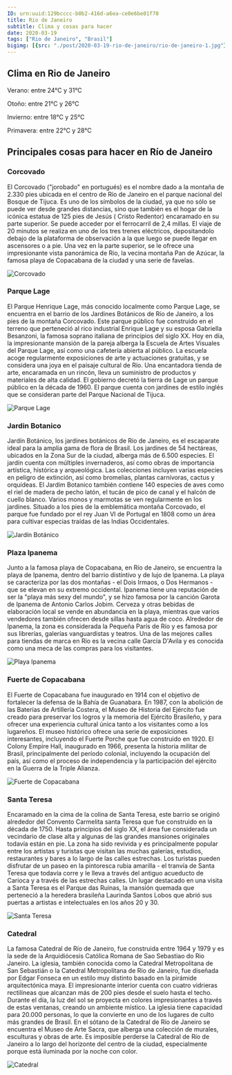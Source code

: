 ```yaml
---
ID: urn:uuid:129bcccc-b0b2-416d-a6ea-ce0e6be01f70
title: Rio de Janeiro
subtitle: Clima y cosas para hacer
date: 2020-03-19
tags: ["Rio de Janeiro", "Brasil"]
bigimg: [{src: "./post/2020-03-19-rio-de-janeiro/rio-de-janeiro-1.jpg"}, {src: "./post/2020-03-19-rio-de-janeiro/rio-de-janeiro-2.jpg"}, {src: "./post/2020-03-19-rio-de-janeiro/rio-de-janeiro-3.jpg"}]
---
```

 
## Clima en Rio de Janeiro
Verano: entre 24°C y 31°C
 
Otoño: entre 21°C y 26°C
 
Invierno: entre 18°C y 25°C
 
Primavera: entre 22°C y 28°C
 
## Principales cosas para hacer en Río de Janeiro
 
### Corcovado
El Corcovado ("jorobado" en portugués)  es el nombre dado a la montaña de 2.330 pies ubicada en el centro de Río de Janeiro en el parque nacional del Bosque de Tijuca. Es uno de los símbolos de la ciudad, ya que no sólo se puede ver desde grandes distancias, sino que también es el hogar de la icónica estatua de 125 pies de Jesús ( Cristo Redentor) encaramado en su parte superior.  Se puede acceder por el ferrocarril de 2,4 millas. El viaje de 20 minutos se realiza en uno de los tres trenes eléctricos, depositandolo debajo de la plataforma de observación a la que luego se puede llegar en ascensores o a pie. Una vez en la parte superior, se le ofrece una impresionante vista panorámica de Río, la vecina montaña Pan de Azúcar, la famosa playa de Copacabana de la ciudad y una serie de favelas.
 
 
![Corcovado](https://images.unsplash.com/photo-1515700281303-5a0a73d9c584?w=640)
 
### Parque Lage
El Parque Henrique Lage, más conocido localmente como Parque Lage, se encuentra en el barrio de los Jardines Botánicos de Río de Janeiro, a los pies de la montaña Corcovado. Este parque público fue construido en el terreno que perteneció al rico industrial Enrique Lage y su esposa Gabriella Besanzoni, la famosa soprano italiana de principios del siglo XX. Hoy en día, la impresionante mansión de la pareja alberga la Escuela de Artes Visuales del Parque Lage, así como una cafetería abierta al público. La escuela acoge regularmente exposiciones de arte y actuaciones gratuitas, y se considera una joya en el paisaje cultural de Río. Una encantadora tienda de arte, encaramada en un rincón, lleva un suministro de productos y materiales de alta calidad. El gobierno decretó la tierra de Lage un parque público en la década de 1960. El parque cuenta con jardines de estilo inglés que se consideran parte del Parque Nacional de Tijuca. 
 
![Parque Lage](https://images.unsplash.com/photo-1584533647308-20a9320c70fe?w=640)
 
### Jardin Botanico
Jardín Botánico, los jardines botánicos de Río de Janeiro, es el escaparate ideal para la amplia gama de flora de Brasil. Los jardines de 54 hectáreas, ubicados en la Zona Sur de la ciudad, alberga más de 6.500 especies. El jardín cuenta con múltiples invernaderos, así como obras de importancia artística, histórica y arqueológica. Las colecciones incluyen varias especies en peligro de extinción, así como bromelias, plantas carnívoras, cactus y orquídeas.  El Jardim Botanico también contiene 140 especies de aves como el riel de madera de pecho latón, el tucán de pico de canal y el halcón de cuello blanco. Varios monos y marmotas se ven regularmente en los jardines.  Situado a los pies de la emblemática montaña Corcovado, el parque fue fundado por el rey Juan VI de Portugal en 1808 como un área para cultivar especias traídas de las Indias Occidentales.  
 
![Jardín Botánico](https://images.unsplash.com/photo-1547212630-6cfbb67519f7?w=640)
 
### Plaza Ipanema
Junto a la famosa playa de Copacabana, en Río de Janeiro, se encuentra la playa de Ipanema, dentro del barrio distintivo y de lujo de Ipanema. La playa se caracteriza por las dos montañas - el Dois Irmaos, o Dos Hermanos - que se elevan en su extremo occidental. Ipanema tiene una reputación de ser la "playa más sexy del mundo", y se hizo famosa por la canción Garota de Ipanema de Antonio Carlos Jobim. Cerveza y otras bebidas de elaboración local se vende en abundancia en la playa, mientras que varios vendedores también ofrecen desde sillas hasta agua de coco. Alrededor de Ipanema, la zona es considerada la Pequeña París de Río y es famosa por sus librerías, galerías vanguardistas y teatros. Una de las mejores calles para tiendas de marca en Río es la vecina calle García D'Avila y es conocida como una meca de las compras para los visitantes. 
 
![Playa Ipanema](https://images.unsplash.com/photo-1539966797022-ead5d7d43db0?w=640)
 
### Fuerte de Copacabana
El Fuerte de Copacabana fue inaugurado en 1914 con el objetivo de fortalecer la defensa de la Bahía de Guanabara. En 1987, con la abolición de las Baterías de Artillería Costera, el Museo de Historia del Ejército fue creado para preservar los logros y la memoria del Ejército Brasileño, y para ofrecer una experiencia cultural única tanto a los visitantes como a los lugareños. El museo histórico ofrece una serie de exposiciones interesantes, incluyendo el Fuerte Porche que fue construido en 1920. El Colony Empire Hall, inaugurado en 1966, presenta la historia militar de Brasil, principalmente del período colonial, incluyendo la ocupación del país, así como el proceso de independencia y la participación del ejército en la Guerra de la Triple Alianza. 
 
 
![Fuerte de Copacabana](https://images.unsplash.com/photo-1576547849475-57662ff255ec?w=640)
 
### Santa Teresa
Encaramado en la cima de la colina de Santa Teresa, este barrio se originó alrededor del Convento Carmelita santa Teresa que fue construido en la década de 1750. Hasta principios del siglo XX, el área fue considerada un vecindario de clase alta y algunas de las grandes mansiones originales todavía están en pie. La zona ha sido revivida y es principalmente popular entre los artistas y turistas que visitan las muchas galerías, estudios, restaurantes y bares a lo largo de las calles estrechas. Los turistas pueden disfrutar de un paseo en la pintoresca rubia amarilla - el tranvía de Santa Teresa que todavía corre y le lleva a través del antiguo acueducto de Carioca y a través de las estrechas calles. Un lugar destacado en una visita a Santa Teresa es el Parque das Ruinas, la mansión quemada que perteneció a la heredera brasileña Laurinda Santos Lobos que abrió sus puertas a artistas e intelectuales en los años 20 y 30.
 
![Santa Teresa](https://images.unsplash.com/photo-1584533644632-7a4162711e8f?w=640)


### Catedral 
 
La famosa Catedral de Río de Janeiro, fue construida entre 1964 y 1979 y es la sede de la Arquidiócesis Católica Romana de Sao Sebastiao do Rio Janeiro.  La iglesia, también conocida como la Catedral Metropolitana de San Sebastián o la Catedral Metropolitana de Río de Janeiro, fue diseñada por Edgar Fonseca en un estilo muy distinto basado en la pirámide arquitectónica maya.  El impresionante interior cuenta con cuatro vidrieras rectilíneas que alcanzan más de 200 pies desde el suelo hasta el techo.  Durante el día, la luz del sol se proyecta en colores impresionantes a través de estas ventanas, creando un ambiente místico. La iglesia tiene capacidad para 20.000 personas, lo que la convierte en uno de los lugares de culto más grandes de Brasil. En el sótano de la Catedral de Río de Janeiro se encuentra el Museo de Arte Sacra, que alberga una colección de murales, esculturas y obras de arte. Es imposible perderse la Catedral de Río de Janeiro a lo largo del horizonte del centro de la ciudad, especialmente porque está iluminada por la noche con color.
 
![Catedral](https://images.unsplash.com/photo-1457049946030-985b401546ce?w=640)
